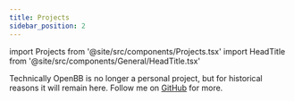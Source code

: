 ```yaml
---
title: Projects
sidebar_position: 2
---
```


import Projects from '@site/src/components/Projects.tsx'
import HeadTitle from '@site/src/components/General/HeadTitle.tsx'

<HeadTitle title="Projects | Didier" />

Technically OpenBB is no longer a personal project, but for historical reasons it will remain here. Follow me on [GitHub](https://github.com/DidierRLopes) for more.

<Projects />